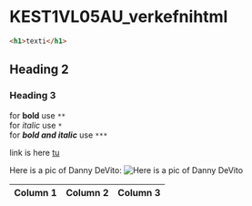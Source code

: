 # KEST1VL05AU_verkefnihtml
 ```html
<h1>texti</h1>
```
## Heading 2

### Heading 3
 
for **bold** use ```**``` <br>
for *italic* use ```*``` <br>
for ***bold and italic***  use ```***```

link is here [tu](https://www.margonem.pl)

Here is a pic of Danny DeVito:
![Here is a pic of Danny DeVito](https://cdn.mos.cms.futurecdn.net/a9S8crNdUjgmaDGWQTbVVM.jpg)

Column 1 | Column 2 | Column 3
--- | --- | ---
